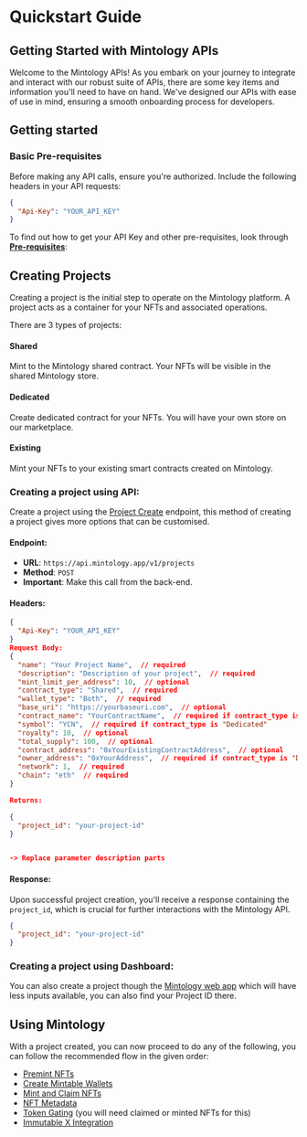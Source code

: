 # Quickstart Guide

## Getting Started with Mintology APIs

Welcome to the Mintology APIs! As you embark on your journey to integrate and interact with our robust suite of APIs, there are some key items and information you'll need to have on hand. We've designed our APIs with ease of use in mind, ensuring a smooth onboarding process for developers.

## Getting started

### Basic Pre-requisites

Before making any API calls, ensure you're authorized. Include the following headers in your API requests:

```json
{
  "Api-Key": "YOUR_API_KEY"
}
```

To find out how to get your API Key and other pre-requisites, look through **[Pre-requisites](https://docs.mintology.app/reference/authorize)**:

## Creating Projects

Creating a project is the initial step to operate on the Mintology platform. A project acts as a container for your NFTs and associated operations.

There are 3 types of projects:

#### Shared

Mint to the Mintology shared contract. Your NFTs will be visible in the shared Mintology store.

#### Dedicated

Create dedicated contract for your NFTs. You will have your own store on our marketplace.

#### Existing

Mint your NFTs to your existing smart contracts created on Mintology.

### Creating a project using API:

Create a project using the [Project Create](https://docs.mintology.app/reference/projects-create) endpoint, this method of creating a project gives more options that can be customised.

#### Endpoint:

- **URL**: `https://api.mintology.app/v1/projects`
- **Method**: `POST`
- **Important**: Make this call from the back-end.

#### Headers:

```json
{
  "Api-Key": "YOUR_API_KEY"
}
Request Body:
{
  "name": "Your Project Name",  // required
  "description": "Description of your project",  // required
  "mint_limit_per_address": 10,  // optional
  "contract_type": "Shared",  // required
  "wallet_type": "Both",  // required
  "base_uri": "https://yourbaseuri.com",  // optional
  "contract_name": "YourContractName",  // required if contract_type is "Dedicated"
  "symbol": "YCN",  // required if contract_type is "Dedicated"
  "royalty": 10,  // optional
  "total_supply": 100,  // optional
  "contract_address": "0xYourExistingContractAddress",  // optional
  "owner_address": "0xYourAddress",  // required if contract_type is "Dedicated"
  "network": 1,  // required
  "chain": "eth"  // required
}

Returns:

{
  "project_id": "your-project-id"
}


-> Replace parameter description parts
```

#### Response:

Upon successful project creation, you'll receive a response containing the `project_id`, which is crucial for further interactions with the Mintology API.

```json
{
  "project_id": "your-project-id"
}
```

### Creating a project using Dashboard:

You can also create a project though the [Mintology web app](https://dashboard.mintology.app) which will have less inputs available, you can also find your Project ID there.

## Using Mintology

With a project created, you can now proceed to do any of the following, you can follow the recommended flow in the given order:

- [Premint NFTs]()
- [Create Mintable Wallets]()
- [Mint and Claim NFTs]()
- [NFT Metadata]()
- [Token Gating]() (you will need claimed or minted NFTs for this)
- [Immutable X Integration]()
